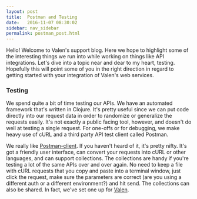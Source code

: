 ```yaml
---
layout: post
title:  Postman and Testing
date:   2016-11-07 08:30:02
sidebar: nav_sidebar
permalink: postman_post.html
---
```


Hello! Welcome to Valen's support blog. Here we hope to highlight some of the interesting things we run into while working on things like API integrations. Let's dive into a topic near and dear to my heart, testing. Hopefully this will point some of you in the right direction in regard to getting started with your integration of Valen's web services.

### Testing

We spend quite a bit of time testing our APIs. We have an automated framework that's written in Clojure. It's pretty useful since we can put code directly into our request data in order to randomize or generalize the requests easily. It's not exactly a public facing tool, however, and doesn't do well at testing a single request. For one-offs or for debugging, we make heavy use of cURL and a third party API test client called Postman. 

We really like [Postman-client]. If you haven't heard of it, it's pretty nifty. It's got a friendly user interface, can convert your requests into cURL or other languages, and can support collections. The collections are handy if you're testing a lot of the same APIs over and over again. No need to keep a file with cURL requests that you copy and paste into a terminal window, just click the request, make sure the parameters are correct (are you using a different auth or a different environment?) and hit send. The collections can also be shared. In fact, we've set one up for [Valen].

[Postman-client]: http://www.getpostman.com
[Valen]: https://www.getpostman.com/collections/da164d2bbcfb55623635
